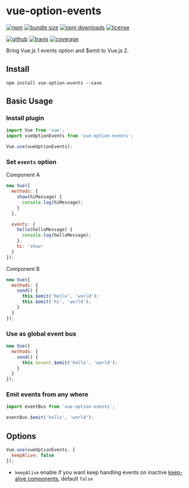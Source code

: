 # vue-option-events

[![npm][badge-version]][npm]
[![bundle size][badge-size]][bundlephobia]
[![npm downloads][badge-downloads]][npm]
[![license][badge-license]][license]


[![github][badge-issues]][github]
[![travis][badge-build]][travis]
[![coverage][badge-coverage]][codecov]

Bring Vue.js 1 events option and $emit to Vue.js 2.

## Install

```
npm install vue-option-events --save
```

## Basic Usage

### Install plugin

```js
import Vue from 'vue';
import vueOptionEvents from 'vue-option-events';

Vue.use(vueOptionEvents);
```

### Set `events` option

Component A

```js
new Vue({
  methods: {
    show(hiMessage) {
      console.log(hiMessage);
    }
  },

  events: {
    hello(helloMessage) {
      console.log(helloMessage);
    },
    hi: 'show'
  }
});
```

Component B

```js
new Vue({
  methods: {
    send() {
      this.$emit('hello', 'world');
      this.$emit('hi', 'world');
    }
  }
});
```

### Use as global event bus

```js
new Vue({
  methods: {
    send() {
      this.$event.$emit('hello', 'world');
    }
  }
});
```

### Emit events from any where

```js
import eventBus from 'vue-option-events';

eventBus.$emit('hello', 'world');
```

## Options

```js
Vue.use(vueOptionEvents, {
  keepAlive: false
});
```

- `keepAlive` enable if you want keep handling events on inactive [keep-alive components](https://vuejs.org/v2/api/#keep-alive), default `false`

[badge-version]: https://img.shields.io/npm/v/vue-option-events.svg
[badge-downloads]: https://img.shields.io/npm/dt/vue-option-events.svg
[npm]: https://www.npmjs.com/package/vue-option-events

[badge-size]: https://img.shields.io/bundlephobia/minzip/vue-option-events.svg
[bundlephobia]: https://bundlephobia.com/result?p=vue-option-events

[badge-license]: https://img.shields.io/npm/l/vue-option-events.svg
[license]: https://github.com/Cweili/vue-option-events/blob/master/LICENSE

[badge-issues]: https://img.shields.io/github/issues/Cweili/vue-option-events.svg
[github]: https://github.com/Cweili/vue-option-events

[badge-build]: https://travis-ci.org/Cweili/vue-option-events.svg?branch=master
[travis]: https://travis-ci.org/Cweili/vue-option-events

[badge-coverage]: https://img.shields.io/codecov/c/github/Cweili/vue-option-events.svg
[codecov]: https://codecov.io/gh/Cweili/vue-option-events
